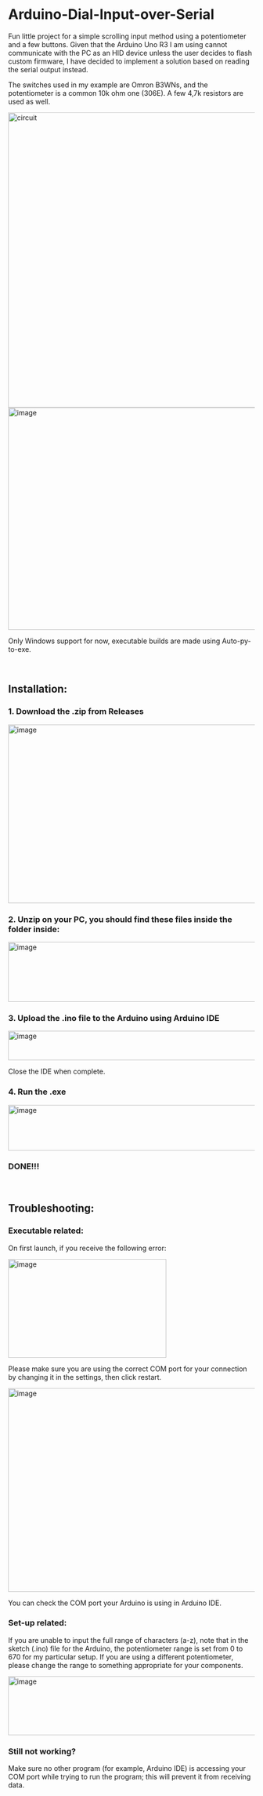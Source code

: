 # Arduino-Dial-Input-over-Serial
Fun little project for a simple scrolling input method using a potentiometer and a few buttons. Given that the Arduino Uno R3 I am using cannot communicate with the PC as an HID device unless the user decides to flash custom firmware, I have decided to implement a solution based on reading the serial output instead.

The switches used in my example are Omron B3WNs, and the potentiometer is a common 10k ohm one (306E). A few 4,7k resistors are used as well.

<img width="1272" height="601" alt="circuit" src="https://github.com/user-attachments/assets/03855a34-4778-40aa-a04d-c2036dd9fc1b" />

<img width="696" height="453" alt="image" src="https://github.com/user-attachments/assets/3c154c02-0140-45f7-8d87-53a98468e5f9" />

Only Windows support for now, executable builds are made using Auto-py-to-exe.


<br>

## Installation:
### 1. Download the .zip from Releases

<img width="1323" height="364" alt="image" src="https://github.com/user-attachments/assets/1b0d386e-fed3-4f9d-81d4-ec2456391a6b" />

### 2. Unzip on your PC, you should find these files inside the folder inside:

<img width="656" height="122" alt="image" src="https://github.com/user-attachments/assets/284212c5-e7a5-4128-89b3-05610174bf64" />

### 3. Upload the .ino file to the Arduino using Arduino IDE

<img width="635" height="60" alt="image" src="https://github.com/user-attachments/assets/eb78ec93-98eb-428c-b4d9-50efd589c72c" />

Close the IDE when complete.
### 4. Run the .exe

<img width="1037" height="93" alt="image" src="https://github.com/user-attachments/assets/4b22ff44-4318-4237-a39b-01c891b3d08e" />

### DONE!!!


<br>

## Troubleshooting:
### Executable related:
On first launch, if you receive the following error:

<img width="323" height="201" alt="image" src="https://github.com/user-attachments/assets/1d38e424-69ac-4e34-940c-a5ff55e3184d" />

Please make sure you are using the correct COM port for your connection by changing it in the settings, then click restart. 

<img width="609" height="415" alt="image" src="https://github.com/user-attachments/assets/ed3442b7-263a-4b28-8f7a-2eb8a01102fe" />

You can check the COM port your Arduino is using in Arduino IDE.

### Set-up related:
If you are unable to input the full range of characters (a-z), note that in the sketch (.ino) file for the Arduino, the potentiometer range is set from 0 to 670 for my particular setup. If you are using a different potentiometer, please change the range to something appropriate for your components. 

<img width="935" height="120" alt="image" src="https://github.com/user-attachments/assets/4e2cce98-64a9-480f-8893-aa8f51043c65" />

### Still not working?
Make sure no other program (for example, Arduino IDE) is accessing your COM port while trying to run the program; this will prevent it from receiving data.



